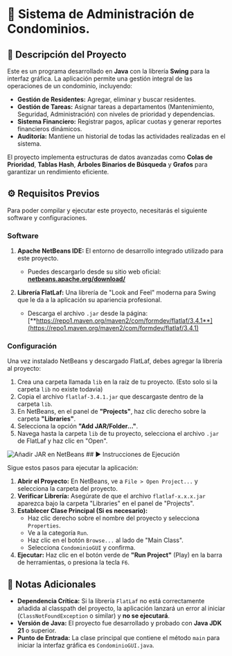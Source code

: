 # 🏢 Sistema de Administración de Condominios.

## 📜 Descripción del Proyecto

Este es un programa desarrollado en **Java** con la librería **Swing** para la interfaz gráfica. La aplicación permite una gestión integral de las operaciones de un condominio, incluyendo:

* **Gestión de Residentes:** Agregar, eliminar y buscar residentes.
* **Gestión de Tareas:** Asignar tareas a departamentos (Mantenimiento, Seguridad, Administración) con niveles de prioridad y dependencias.
* **Sistema Financiero:** Registrar pagos, aplicar cuotas y generar reportes financieros dinámicos.
* **Auditoría:** Mantiene un historial de todas las actividades realizadas en el sistema.

El proyecto implementa estructuras de datos avanzadas como **Colas de Prioridad**, **Tablas Hash**, **Árboles Binarios de Búsqueda** y **Grafos** para garantizar un rendimiento eficiente.

## ⚙️ Requisitos Previos

Para poder compilar y ejecutar este proyecto, necesitarás el siguiente software y configuraciones.

### Software
1.  **Apache NetBeans IDE:** El entorno de desarrollo integrado utilizado para este proyecto.
    * Puedes descargarlo desde su sitio web oficial: [**netbeans.apache.org/download/**](https://netbeans.apache.org/download/)

2.  **Librería FlatLaf:** Una librería de "Look and Feel" moderna para Swing que le da a la aplicación su apariencia profesional.
    * Descarga el archivo `.jar` desde la página: [**https://repo1.maven.org/maven2/com/formdev/flatlaf/3.4.1**](https://repo1.maven.org/maven2/com/formdev/flatlaf/3.4.1)

### Configuración
Una vez instalado NetBeans y descargado FlatLaf, debes agregar la librería al proyecto:

1.  Crea una carpeta llamada `lib` en la raíz de tu proyecto. (Esto solo si la carpeta `lib` no existe todavia)
2.  Copia el archivo `flatlaf-3.4.1.jar` que descargaste dentro de la carpeta `lib`.
3.  En NetBeans, en el panel de **"Projects"**, haz clic derecho sobre la carpeta **"Libraries"**.
4.  Selecciona la opción **"Add JAR/Folder..."**.
5.  Navega hasta la carpeta `lib` de tu proyecto, selecciona el archivo `.jar` de FlatLaf y haz clic en "Open".

![Añadir JAR en NetBeans](https://i.imgur.com/your-image-url.png) ## ▶️ Instrucciones de Ejecución

Sigue estos pasos para ejecutar la aplicación:

1.  **Abrir el Proyecto:** En NetBeans, ve a `File > Open Project...` y selecciona la carpeta del proyecto.
2.  **Verificar Librería:** Asegúrate de que el archivo `flatlaf-x.x.x.jar` aparezca bajo la carpeta "Libraries" en el panel de "Projects".
3.  **Establecer Clase Principal (Si es necesario):**
    * Haz clic derecho sobre el nombre del proyecto y selecciona `Properties`.
    * Ve a la categoría `Run`.
    * Haz clic en el botón `Browse...` al lado de "Main Class".
    * Selecciona `CondominioGUI` y confirma.
4.  **Ejecutar:** Haz clic en el botón verde de **"Run Project"** (Play) en la barra de herramientas, o presiona la tecla `F6`.

## 📝 Notas Adicionales

* **Dependencia Crítica:** Si la librería `FlatLaf` no está correctamente añadida al classpath del proyecto, la aplicación lanzará un error al iniciar (`ClassNotFoundException` o similar) y **no se ejecutará**.
* **Versión de Java:** El proyecto fue desarrollado y probado con **Java JDK 21** o superior.
* **Punto de Entrada:** La clase principal que contiene el método `main` para iniciar la interfaz gráfica es `CondominioGUI.java`.
